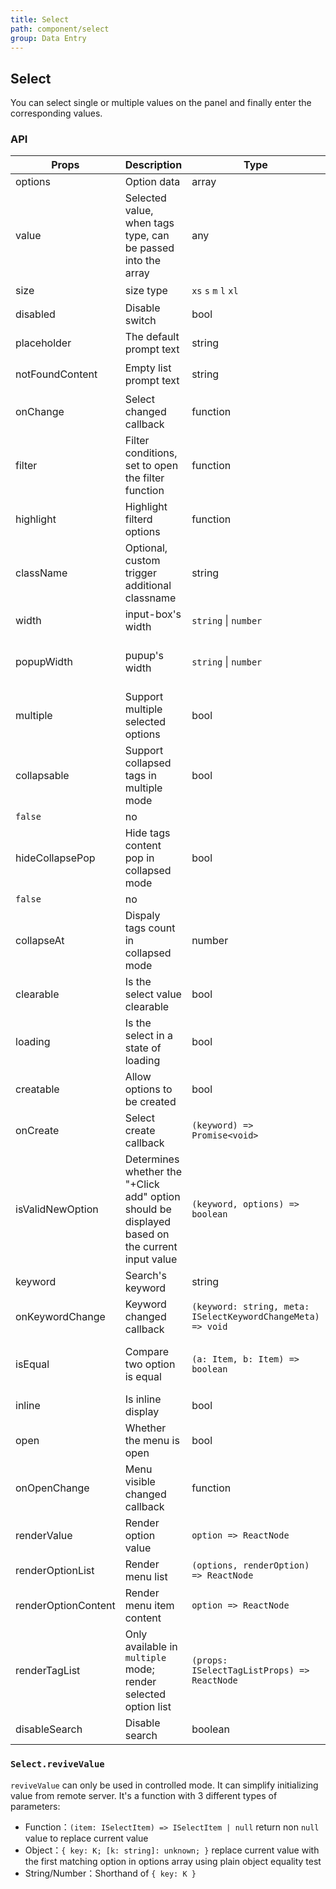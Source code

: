```yaml
---
title: Select
path: component/select
group: Data Entry
---
```


## Select

You can select single or multiple values on the panel and finally enter the corresponding values.

### API

| Props               | Description                                                                                     | Type                                                        | Default                     | Required |
| ------------------- | ----------------------------------------------------------------------------------------------- | ----------------------------------------------------------- | --------------------------- | -------- |
| options             | Option data                                                                                     | array                                                       | `[]`                        | yes      |
| value               | Selected value, when tags type, can be passed into the array                                    | any                                                         | `null`                      | no       |
|size 								| size type											| `xs` `s` `m` `l` `xl` | s |否
| disabled            | Disable switch                                                                                  | bool                                                        | `false`                     | no       |
| placeholder         | The default prompt text                                                                         | string                                                      | `'please choose'`           | no       |
| notFoundContent     | Empty list prompt text                                                                          | string                                                      | `'No matches found'`        | no       |
| onChange            | Select changed callback                                                                         | function                                                    | `noop`                      | no       |
| filter              | Filter conditions, set to open the filter function                                              | function                                                    | `false`                     | no       |
| highlight           | Highlight filterd options                                                                       | function                                                    | `noop`                      | no       |
| className           | Optional, custom trigger additional classname                                                   | string                                                      | `''`                        | no       |
| width               | input-box's width                                                                               | `string` \| `number`                                        | `''`                        | no       |
| popupWidth          | pupup's width                                                                                   | `string` \| `number`                                        | Same as trigger width                      | no       |
| multiple            | Support multiple selected options                                                               | bool                                                        | `false`                     | no       |
| collapsable         | Support collapsed tags in multiple mode                                                         | bool                                                        |
| `false`             | no                                                                                              |
| hideCollapsePop     | Hide tags content pop in collapsed mode                                                         | bool                                                        |
| `false`             | no                                                                                              |
| collapseAt          | Dispaly tags count in collapsed mode                                                            | number                                                      | `1`                         | no       |
| clearable           | Is the select value clearable                                                                   | bool                                                        | `true`                     | no       |
| loading             | Is the select in a state of loading                                                             | bool                                                        | `false`                     | no       |
| creatable           | Allow options to be created                                                                     | bool                                                        | `false`                     | no       |
| onCreate            | Select create callback                                                                          | `(keyword) => Promise<void>`                                |                             | no       |
| isValidNewOption    | Determines whether the "+Click add" option should be displayed based on the current input value | `(keyword, options) => boolean`                             |                             | no       |
| keyword             | Search's keyword                                                                                | string                                                      | `''`                        | no       |
| onKeywordChange     | Keyword changed callback                                                                        | `(keyword: string, meta: ISelectKeywordChangeMeta) => void` | `noop`                      | no       |
| isEqual             | Compare two option is equal                                                                     | `(a: Item, b: Item) => boolean`                             | `(a, b) => a.key === b.key` | no       |
| inline              | Is inline display                                                                               | bool                                                        | `false`                     | no       |
| open                | Whether the menu is open                                                                        | bool                                                        | `false`                     | no       |
| onOpenChange        | Menu visible changed callback                                                                   | function                                                    | `noop`                      | no       |
| renderValue         | Render option value                                                                             | `option => ReactNode`                                       |                             | no       |
| renderOptionList    | Render menu list                                                                                | `(options, renderOption) => ReactNode`                      |                             | no       |
| renderOptionContent | Render menu item content                                                                        | `option => ReactNode`                                       |                             | no       |
| renderTagList       | Only available in `multiple` mode; render selected option list                                  | `(props: ISelectTagListProps) => ReactNode`                 |                             | No       |
| disableSearch       | Disable search                                                                                  | boolean                                                     | `false`                     | no       |

### `Select.reviveValue`

`reviveValue` can only be used in controlled mode. It can simplify initializing value from remote server. It's a function with 3 different types of parameters:

- Function：`(item: ISelectItem) => ISelectItem | null` return non `null` value to replace current value
- Object：`{ key: K; [k: string]: unknown; }` replace current value with the first matching option in options array using plain object equality test
- String/Number：Shorthand of `{ key: K }`

<style>
.zent-select-v2 {
    width: 240px;
}
</style>
